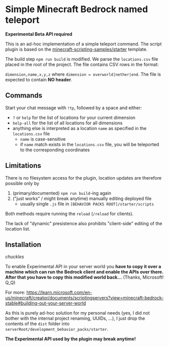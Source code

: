 # Simple Minecraft Bedrock named teleport

**Experimental Beta API required**

This is an ad-hoc implementation of a simple teleport command. The script 
plugin is based on the [minecraft-scripting-samples/starter](https://github.com/microsoft/minecraft-scripting-samples/tree/main/ts-starter) template.

The build step `npm run build` is modified. We parse the `locations.csv` file 
placed in the root of the project. The file contains CSV rows in the format:

`dimension,name,x,y,z` where `dimension = overworld|nether|end`. The file is 
expected to contain **NO header**.

## Commands

Start your chat message with `!tp`, followed by a space and either:

* `?` or `help` for the list of locations for your current dimension
* `help-all` for the list of all locations for all dimensions
* anything else is interpreted as a location `name` as specified in the `locations.csv` file
  * `name` is case-sensitive
  * if `name` match exists in the `locations.csv` file, you will be teleported to the
corresponding coordinates

## Limitations

There is no filesystem access for the plugin, location updates are therefore possible only by

1. (primary/documented) `npm run build`-ing again
2. ("just works" / might break anytime) manually editing deployed file
   * usually single `.js` file in `[BEHAVIOR PACKS ROOT]/starter/scripts` 

Both methods require running the `reload` (`/reload` for clients).

The lack of "dynamic" presistence also prohibits "client-side" editing of the location list.

## Installation

*chuckles*

To enable Experimental API in your server world you **have to copy it over a machine which can run the Bedrock client and enable the APIs over there. After that you have to copy this modified world back...** (Thanks, Microsoft! Q_Q) 

For more: 
https://learn.microsoft.com/en-us/minecraft/creator/documents/scriptingservers?view=minecraft-bedrock-stable#building-out-your-server-world

As this is purely ad-hoc solution for my personal needs (yes, I did not bother with the internal project renaming, UUIDs, ...), 
I just drop the contents of the `dist` folder into `serverRoot/development_behavior_packs/starter`.

**The Experimental API used by the plugin may break anytime!**
